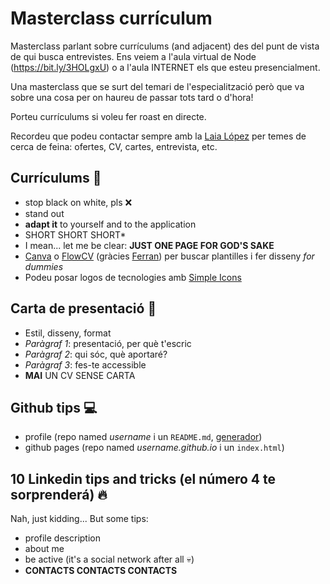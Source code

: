 # Masterclass currículum

Masterclass parlant sobre currículums (and adjacent) des del punt de vista de qui busca entrevistes. Ens veiem a l'aula virtual de Node (https://bit.ly/3HOLgxU) o a l'aula INTERNET els que esteu presencialment.

Una masterclass que se surt del temari de l'especialització però que va sobre una cosa per on haureu de passar tots tard o d'hora!

Porteu currículums si voleu fer roast en directe.

Recordeu que podeu contactar sempre amb la [Laia López](mailto:laia.lopez@ext.barcelonactiva.cat) per temes de cerca de feina: ofertes, CV, cartes, entrevista, etc.

## Currículums 📄

- stop black on white, pls ❌
- stand out
- **adapt it** to yourself and to the application
- SHORT SHORT SHORT*
- I mean... let me be clear: **JUST ONE PAGE FOR GOD'S SAKE**
- [Canva](http://www.canva.com) o [FlowCV](https://flowcv.io/) (gràcies [Ferran](https://github.com/fescola/)) per buscar plantilles i fer disseny _for dummies_
- Podeu posar logos de tecnologies amb [Simple Icons](https://simpleicons.org/)

## Carta de presentació 💌

- Estil, disseny, format
- *Paràgraf 1*: presentació, per què t'escric
- *Paràgraf 2*: qui sóc, què aportaré?
- *Paràgraf 3*: fes-te accessible
- **MAI** UN CV SENSE CARTA

## Github tips 💻

- profile (repo named *username* i un `README.md`, [generador](https://rahuldkjain.github.io/gh-profile-readme-generator/))
- github pages (repo named *username.github.io* i un `index.html`)


## 10 Linkedin tips and tricks (el número 4 te sorprenderá) 🔥

Nah, just kidding... But some tips:

- profile description
- about me
- be active (it's a social network after all 💀)
- **CONTACTS CONTACTS CONTACTS**